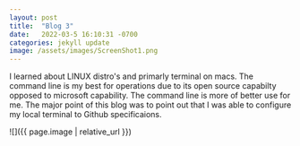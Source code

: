 ```yaml
---
layout: post
title:  "Blog 3"
date:   2022-03-5 16:10:31 -0700
categories: jekyll update
image: /assets/images/ScreenShot1.png
---
```


I learned about LINUX distro's and primarly terminal on macs. The command line is my best for operations due to its open source capabilty opposed to microsoft capability. The command line is more of better use for me. The major point of this blog was to point out that I was able to configure my local terminal to Github specificaions.


![]({{ page.image | relative_url }})
